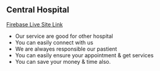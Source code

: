 ## Central Hospital

[Firebase Live Site Link](https://central-hospital-c646d.web.app/)
 
- Our service are good for other hospital 
- You can easily connect with us
- We are alwayes responsible our pastient
- You can easily ensure your appointment & get services  
- You can save your money & time also.